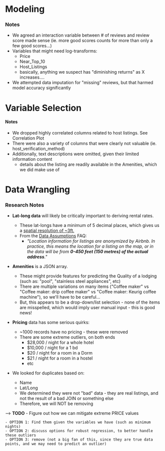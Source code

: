 # Modeling

### Notes
- We agreed an interaction variable between # of reviews and review score made sense (ie. more good scores counts for more than only a few good scores...)
- Variables that might need log-transforms:
     - Price
     - Near_Top_10
     - Host_Listings
     - basically, anything we suspect has "diminishing returns" as X increases....
- We attempted data imputation for "missing" reviews, but that harmed model accuracy significantly

# Variable Selection

#### Notes
- We dropped highly correlated columns related to host listings. See Correlation Plot
- There were also a variety of columns that were clearly not valuable (ie. host_verification_method)
- Additionally, text descriptions were omitted, given their limited information content 
  - details about the listing are readily available in the Amenities, which we did make use of


# Data Wrangling

### Research Notes
- __Lat-long data__ will likely be critically important to deriving rental rates. 
  - These lat-longs have a minimum of 5 decimal places, which gives us a [spatial resolution of ~3ft.](https://en.wikipedia.org/wiki/Decimal_degrees) 
  - From the [Data Assumptions](https://insideairbnb.com/data-assumptions/) FAQ: 
    - _"Location information for listings are anonymized by Airbnb. In practice, this means the location for a listing on the map, or in the data will be from __0-450 feet (150 metres) of the actual address__."_

- __Amenities__ is a JSON array. 
  - These might provide features for predicting the Quality of a lodging (such as: "pool", "stainless steel appliances", etc)
  - There are multiple variations on many items ("Coffee maker" vs "Coffee maker: drip coffee maker" vs "Coffee maker: Keurig coffee machine"), so we'll have to be careful...
  - But, this appears to be a drop-down/list selection - none of the items are misspelled, which would imply user manual input - this is good news!

- __Pricing__ data has some serious quirks:
  - ~1000 records have no pricing - these were removed
  - There are some extreme outliers, on both ends
    - $28,000 / night for a whole hotel
    - $10,000 / night for a 1 bd
    - $20 / night for a room in a Dorm
    - $21 / night for a room in a hostel
    - etc
- We looked for duplicates based on:
    - Name  
    - Lat/Long 
  - We determined they were not "bad" data - they are real listings, and not the result of a bad JOIN or something else
  - Therefore, we will NOT be removing

--> 
  __TODO__ - Figure out how we can mitigate extreme PRICE values
  
    - OPTION 1: Find them given the variables we have (such as minimum nights) 
    - OPTION 2: discuss options for robust regression, to better handle these outliers
    - OPTION 3: remove (not a big fan of this, since they are true data points, and we may need to predict an outlier)
